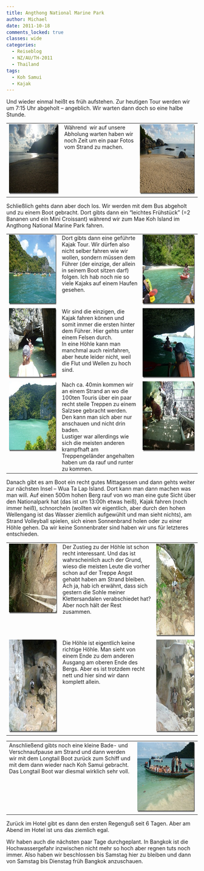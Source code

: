 ```yaml
---
title: Angthong National Marine Park
author: Michael
date: 2011-10-18
comments_locked: true
classes: wide
categories:
  - Reiseblog
  - NZ/AU/TH-2011
  - Thailand
tags:
  - Koh Samui
  - Kajak
---
```


<p>Und wieder einmal heißt es früh aufstehen. Zur heutigen Tour werden wir um 7:15 Uhr abgeholt – angeblich. Wir warten dann doch so eine halbe Stunde.</p>  <table border="0" cellspacing="0" cellpadding="2" width="672"><tbody>     <tr>       <td valign="top" width="200"><a href="/assets/images/2011/10/P1000615.jpg"><img src="/assets/images/2011/10/P1000615_thumb.jpg" width="244" height="184" alt="P1000615" border="0" /></a></td>        <td valign="top" width="250">Während&#160; wir auf unsere Abholung warten haben wir noch Zeit um ein paar Fotos vom Strand zu machen.</td>        <td valign="top" width="220"><a href="/assets/images/2011/10/P1000617.jpg"><img src="/assets/images/2011/10/P1000617_thumb.jpg" width="244" height="184" alt="P1000617" border="0" /></a></td>     </tr>   </tbody></table>  <p>Schließlich gehts dann aber doch los. Wir werden mit dem Bus abgeholt und zu einem Boot gebracht. Dort gibts dann ein “leichtes Frühstück” (=2 Bananen und ein Mini Croissant) während wir zum Mae Koh Island im Angthong National Marine Park fahren.</p>  <table border="0" cellspacing="0" cellpadding="2" width="672"><tbody>     <tr>       <td valign="top" width="200"><a href="/assets/images/2011/10/P1000622.jpg"><img src="/assets/images/2011/10/P1000622_thumb.jpg" width="244" height="184" alt="P1000622" border="0" /></a></td>        <td valign="top" width="250">Dort gibts dann eine geführte Kajak Tour. Wir dürfen also nicht selber fahren wie wir wollen, sondern müssen dem Führer (der einzige, der allein in seinem Boot sitzen darf) folgen. Ich hab noch nie so viele Kajaks auf einem Haufen gesehen.</td>        <td valign="top" width="220"><a href="/assets/images/2011/10/P1000626.jpg"><img src="/assets/images/2011/10/P1000626_thumb.jpg" width="244" height="184" alt="P1000626" border="0" /></a></td>     </tr>      <tr>       <td valign="top" width="200"><a href="/assets/images/2011/10/P1000629.jpg"><img src="/assets/images/2011/10/P1000629_thumb.jpg" width="244" height="184" alt="P1000629" border="0" /></a></td>        <td valign="top" width="250">Wir sind die einzigen, die Kajak fahren können und somit immer die ersten hinter dem Führer. Hier gehts unter einem Felsen durch.         <br />In eine Höhle kann man manchmal auch reinfahren, aber heute leider nicht, weil die Flut und Wellen zu hoch sind.</td>        <td valign="top" width="220"><a href="/assets/images/2011/10/P1000631.jpg"><img src="/assets/images/2011/10/P1000631_thumb.jpg" width="244" height="184" alt="P1000631" border="0" /></a></td>     </tr>      <tr>       <td valign="top" width="200"><a href="/assets/images/2011/10/P1000644.jpg"><img src="/assets/images/2011/10/P1000644_thumb.jpg" width="244" height="184" alt="P1000644" border="0" /></a></td>        <td valign="top" width="250">Nach ca. 40min kommen wir an einem Strand an wo die 100ten Touris über ein paar recht steile Treppen zu einem Salzsee gebracht werden. Den kann man sich aber nur anschauen und nicht drin baden.         <br />Lustiger war allerdings wie sich die meisten anderen krampfhaft am Treppengeländer angehalten haben um da rauf und runter zu kommen.</td>        <td valign="top" width="220"><a href="/assets/images/2011/10/P1000645.jpg"><img src="/assets/images/2011/10/P1000645_thumb.jpg" width="244" height="184" alt="P1000645" border="0" /></a></td>     </tr>   </tbody></table>  <p>Danach gibt es am Boot ein recht gutes Mittagessen und dann gehts weiter zur nächsten Insel – Wua Ta Lap Island. Dort kann man dann machen was man will. Auf einen 500m hohen Berg rauf von wo man eine gute Sicht über den Nationalpark hat (das ist um 13:00h etwas heiß), Kajak fahren (noch immer heiß), schnorcheln (wollten wir eigentlich, aber durch den hohen Wellengang ist das Wasser ziemlich aufgewühlt und man sieht nichts), am Strand Volleyball spielen, sich einen Sonnenbrand holen oder zu einer Höhle gehen. Da wir keine Sonnenbrater sind haben wir uns für letzteres entschieden.</p>  <table border="0" cellspacing="0" cellpadding="2" width="670"><tbody>     <tr>       <td valign="top" width="200"><a href="/assets/images/2011/10/P1000653.jpg"><img src="/assets/images/2011/10/P1000653_thumb.jpg" width="244" height="184" alt="P1000653" border="0" /></a></td>        <td valign="top" width="308">Der Zustieg zu der Höhle ist schon recht interessant. Und das ist wahrscheinlich auch der Grund, wieso die meisten Leute die vorher schon auf der Treppe Angst gehabt haben am Strand bleiben.         <br />Ach ja, hab ich erwähnt, dass sich gestern die Sohle meiner Klettersandalen verabschiedet hat? Aber noch hält der Rest zusammen.</td>        <td valign="top" width="160"><a href="/assets/images/2011/10/P1000659.jpg"><img src="/assets/images/2011/10/P1000659_thumb.jpg" width="184" height="244" alt="P1000659" border="0" /></a></td>     </tr>      <tr>       <td valign="top" width="200"><a href="/assets/images/2011/10/P1000667.jpg"><img src="/assets/images/2011/10/P1000667_thumb.jpg" width="184" height="244" alt="P1000667" border="0" /></a></td>        <td valign="top" width="308">Die Höhle ist eigentlich keine richtige Höhle. Man sieht von einem Ende zu dem anderen Ausgang am oberen Ende des Bergs. Aber es ist trotzdem recht nett und hier sind wir dann komplett allein.</td>        <td valign="top" width="160"><a href="/assets/images/2011/10/P1000687.jpg"><img src="/assets/images/2011/10/P1000687_thumb.jpg" width="184" height="244" alt="P1000687" border="0" /></a></td>     </tr>   </tbody></table>  <p>   <table border="0" cellspacing="0" cellpadding="2" width="669"><tbody>       <tr>         <td valign="top" width="435">Anschließend gibts noch eine kleine Bade- und Verschnaufpause am Strand und dann werden wir mit dem Longtail Boot zurück zum Schiff und mit dem dann wieder nach Koh Samui gebracht. Das Longtail Boot war diesmal wirklich sehr voll.</td>          <td valign="top" width="232"><a href="/assets/images/2011/10/P1000696.jpg"><img src="/assets/images/2011/10/P1000696_thumb.jpg" width="244" height="184" alt="P1000696" border="0" /></a></td>       </tr>     </tbody></table> </p>  <p>Zurück im Hotel gibt es dann den ersten Regenguß seit 6 Tagen. Aber am Abend im Hotel ist uns das ziemlich egal.</p>  <p>Wir haben auch die nächsten paar Tage durchgeplant. In Bangkok ist die Hochwassergefahr inzwischen nicht mehr so hoch aber regnen tuts noch immer. Also haben wir beschlossen bis Samstag hier zu bleiben und dann von Samstag bis Dienstag früh Bangkok anzuschauen.</p>
